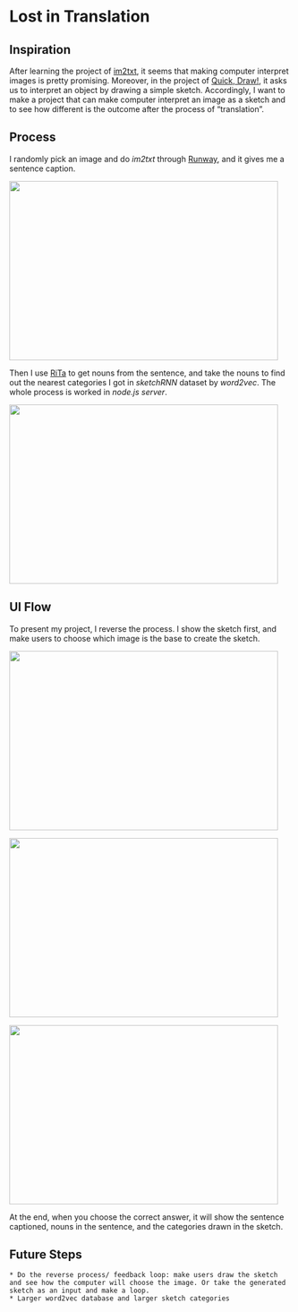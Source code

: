 # Lost in Translation

## Inspiration
After learning the project of [im2txt](https://github.com/tensorflow/models/tree/master/research/im2txt#getting-started), it seems that making computer interpret images is pretty promising. Moreover, in the project of [Quick, Draw!](https://quickdraw.withgoogle.com/), it asks us to interpret an object by drawing a simple sketch. Accordingly, I want to make a project that can make computer interpret an image as a sketch and to see how different is the outcome after the process of “translation”.

## Process
I randomly pick an image and do *im2txt* through [Runway](https://runwayml.com), and it gives me a sentence caption. 

<p align=“left”>
	<img src=“https://github.com/pondjames007/A2Z/blob/master/final_lostInTrans/img/flow3.png”, width="480" height="320">
</p>

Then I use [RiTa](https://rednoise.org/rita/index.php) to get nouns from the sentence, and take the nouns to find out the nearest categories I got in *sketchRNN* dataset by *word2vec*. The whole process is worked in *node.js server*. 

<p align=“left”>
	<img src=“https://github.com/pondjames007/A2Z/blob/master/final_lostInTrans/img/flow4.png”, width="480" height="320">
</p>

## UI Flow
To present my project, I reverse the process. I show the sketch first, and make users to choose which image is the base to create the sketch.
<p align=“left”>
	<img src=“https://github.com/pondjames007/A2Z/blob/master/final_lostInTrans/img/flow0.png”, width="480" height="320">
</p>
<p align=“left”>
	<img src=“https://github.com/pondjames007/A2Z/blob/master/final_lostInTrans/img/flow1.png”, width="480" height="320">
</p>
<p align=“left”>
	<img src=“https://github.com/pondjames007/A2Z/blob/master/final_lostInTrans/img/flow2.png”, width="480" height="320">
</p>

At the end, when you choose the correct answer, it will show the sentence captioned, nouns in the sentence, and the categories drawn in the sketch.

## Future Steps
	* Do the reverse process/ feedback loop: make users draw the sketch and see how the computer will choose the image. Or take the generated sketch as an input and make a loop.
	* Larger word2vec database and larger sketch categories
